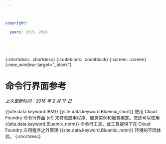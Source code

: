 ```yaml
---

 

copyright:

  years: 2015, 2016

 

---
```


{:shortdesc: .shortdesc}
{:codeblock: .codeblock}
{:screen: .screen}
{:new_window: target="_blank"}

# 命令行界面参考


*上次更新时间：2016 年 2 月 17 日*

{{site.data.keyword.IBM}} {{site.data.keyword.Bluemix_short}} 使用 Cloud Foundry 命令行界面 (cf) 来修改应用程序、服务实例和服务绑定。您还可以使用 {{site.data.keyword.Bluemix_notm}} 命令行工具，此工具提供了在 Cloud Foundry 应用程序之外管理 {{site.data.keyword.Bluemix_notm}} 环境的不同体验。
{:shortdesc}
